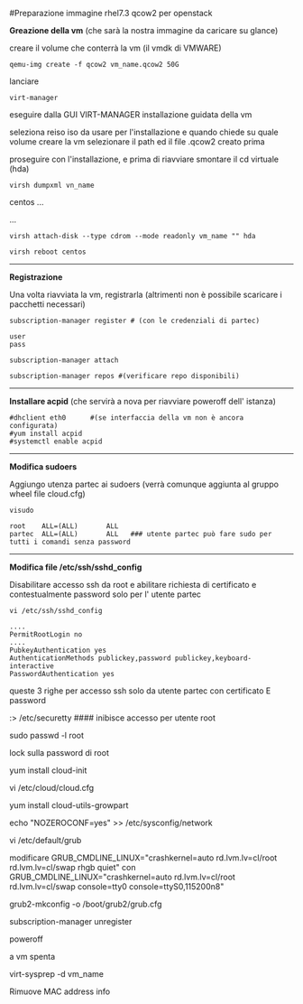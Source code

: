 #Preparazione immagine rhel7.3 qcow2 per openstack

**Greazione della vm** (che sarà la nostra immagine da caricare su glance)

creare il volume che conterrà la vm (il vmdk di VMWARE)

	qemu-img create -f qcow2 vm_name.qcow2 50G

lanciare 

	virt-manager

eseguire dalla GUI VIRT-MANAGER installazione guidata della vm

seleziona reiso iso da usare per l'installazione e quando chiede su quale volume creare la vm selezionare il path ed il file .qcow2 creato prima

proseguire con l'installazione, e prima di riavviare smontare il cd virtuale (hda)

	virsh dumpxml vn_name


  centos
...
    
      
      
      
       
    
...


	virsh attach-disk --type cdrom --mode readonly vm_name "" hda

	virsh reboot centos

----

**Registrazione**


Una volta riavviata la vm, registrarla (altrimenti non è possibile scaricare i pacchetti necessari)

	subscription-manager register # (con le credenziali di partec)

	user 
	pass

	subscription-manager attach

	subscription-manager repos #(verificare repo disponibili)

----

**Installare acpid** (che servirà a nova per riavviare poweroff dell' istanza)

	#dhclient eth0 		#(se interfaccia della vm non è ancora configurata)
	#yum install acpid
	#systemctl enable acpid

-----

**Modifica sudoers**
	
Aggiungo utenza partec ai sudoers (verrà comunque aggiunta al gruppo wheel file cloud.cfg)

	visudo

	root    ALL=(ALL)       ALL
	partec  ALL=(ALL)       ALL   ### utente partec può fare sudo per tutti i comandi senza password

----

**Modifica file /etc/ssh/sshd_config**

Disabilitare accesso ssh da root e abilitare richiesta di certificato e contestualmente password solo per l' utente partec

	vi /etc/ssh/sshd_config

	....
	PermitRootLogin no
	....
	PubkeyAuthentication yes
	AuthenticationMethods publickey,password publickey,keyboard-interactive
	PasswordAuthentication yes

queste 3 righe per accesso ssh solo da utente partec con certificato E password

:> /etc/securetty  #### inibisce accesso per utente root

sudo passwd -l root

lock sulla password di root

yum install cloud-init

vi /etc/cloud/cloud.cfg

yum install cloud-utils-growpart

echo "NOZEROCONF=yes" >> /etc/sysconfig/network

vi  /etc/default/grub

modificare
 GRUB_CMDLINE_LINUX="crashkernel=auto rd.lvm.lv=cl/root rd.lvm.lv=cl/swap rhgb quiet"
 con
 GRUB_CMDLINE_LINUX="crashkernel=auto rd.lvm.lv=cl/root rd.lvm.lv=cl/swap console=tty0 console=ttyS0,115200n8"

grub2-mkconfig -o /boot/grub2/grub.cfg

subscription-manager unregister

poweroff

a vm spenta

virt-sysprep -d vm_name 

Rimuove MAC address info